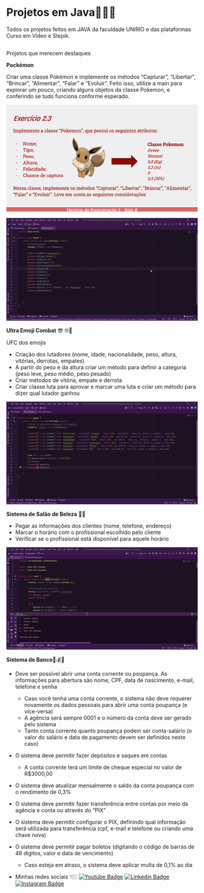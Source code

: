 # Projetos em Java👩🏻‍💻
Todos os projetos feitos em JAVA da faculdade UNIRIO e das plataformas Curso em Vídeo e Stepik.
##
Projetos que merecem destaques

**Pockémon**

Criar uma classe Pokémon e implemente os métodos “Capturar”, “Libertar”, “Brincar”, “Alimentar”, “Falar” e “Evoluir”. Feito isso, utilize a main para explorar um pouco, criando alguns objetos da classe
Pokemon, e conferindo se tudo funciona conforme esperado.
<p align="center">
  <img src="Dojo 2.pdf - Google Drive e mais 6 páginas - Pessoal — Microsoft​ Edge 02_09_2021 12_47_27.png">
</p>
<p align="center">
  <img src="ezgif.com-gif-maker.gif">
</p>
 
 **Ultra Emoji Combat** 😎 🤓🥊
 
UFC dos emojis

- Criação dos lutadores (nome, idade, nacionalidade, peso, altura, vitórias, derrotas, empates)
- A partir do peso e da altura criar um método para definir a categoria (peso leve, peso médio, peso pesado)
- Criar métodos de vitória, empate e derrota
- Criar classe luta para aprovar e marcar uma luta e criar um método para dizer qual lutador ganhou
<p align="center">
  <img src="ufc-emoji.gif">
</p>

**Sistema de Salão de Beleza** 💇💅
- Pegar as informações dos clientes (nome, telefone, endereço)
- Marcar o horário com o profissional escolhido pelo cliente
- Verificar se o profissional está disponível para aquele horário
<p align="center">
  <img src="salaodebeleza.gif">
</p>

**Sistema de Banco**🏦💰💸
- Deve ser possível abrir uma conta corrente ou poupança. As informações para abertura são nome, CPF, data de
nascimento, e-mail, telefone e senha
  - Caso você tenha uma conta corrente, o sistema não deve requerer novamente os dados pessoais para abrir uma conta
poupança (e vice-versa)
  - A agência será sempre 0001 e o número da conta deve ser gerado pelo sistema
  - Tanto conta corrente quanto poupança podem ser conta-salário (o valor do salário e data de pagamento devem ser definidos
neste caso)
- O sistema deve permitir fazer depósitos e saques em contas
  - A conta corrente terá um limite de cheque especial no valor de R$3000,00
- O sistema deve atualizar mensalmente o saldo da conta poupança com o rendimento de 0,3%
- O sistema deve permitir fazer transferência entre contas por meio da agência e conta ou através do “PIX”
- O sistema deve permitir configurar o PIX, definindo qual informação será utilizada para transferência (cpf, e-mail e
telefone ou criando uma chave nova)
- O sistema deve permitir pagar boletos (digitando o código de barras de 48 dígitos, valor e data de vencimento)
  - Caso esteja em atraso, o sistema deve aplicar multa de 0,1% ao dia

- Minhas redes sociais 👇🏼
[![Youtube Badge](https://camo.githubusercontent.com/667efda90e6b9bc59de36690359e4f5c38c4205e5abf299bfe3f627c61cfb0d2/68747470733a2f2f696d672e736869656c64732e696f2f62616467652f2d596f75747562652d4646303030303f7374796c653d666c61742d737175617265266c6162656c436f6c6f723d464630303030266c6f676f3d796f7574756265266c6f676f436f6c6f723d7768697465266c696e6b3d68747470733a2f2f7777772e796f75747562652e636f6d2f6368616e6e656c2f554352684b4b36567249536e4957504a6a597842504b6e412f766964656f73)](https://www.youtube.com/channel/UCkcuKs-RNcZmZb0uncA5r3A) [![Linkedin Badge](https://camo.githubusercontent.com/a9d413435371b306fac2ff4d1dcfa85877d9deb93bb90ce7d8444b260d7a9922/68747470733a2f2f696d672e736869656c64732e696f2f62616467652f2d4c696e6b6564496e2d626c75653f7374796c653d666c61742d737175617265266c6f676f3d4c696e6b6564696e266c6f676f436f6c6f723d7768697465266c696e6b3d68747470733a2f2f7777772e6c696e6b6564696e2e636f6d2f696e2f697361646f72612d726f647269677565732d7374616e6761726c696e2d3438343032623134312f)](https://www.linkedin.com/in/marianamtd/)  [![Instagram Badge](https://camo.githubusercontent.com/995893e1a358c25b4713c038a26b475b1c2c29b3f1a154e8967ae1b790db5f61/68747470733a2f2f696d672e736869656c64732e696f2f62616467652f2d496e7374616772616d2d76696f6c65743f7374796c653d666c61742d737175617265266c6f676f3d496e7374616772616d266c6f676f436f6c6f723d7768697465266c696e6b3d68747470733a2f2f7777772e696e7374616772616d2e636f6d2f7061706f64656465762f)](https://www.instagram.com/sunriseticompany/) 

